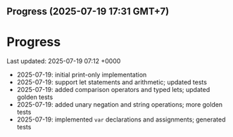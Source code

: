 ## Progress (2025-07-19 17:31 GMT+7)

# Progress

Last updated: 2025-07-19 07:12 +0000

- 2025-07-19: initial print-only implementation
- 2025-07-19: support let statements and arithmetic; updated tests
- 2025-07-19: added comparison operators and typed lets; updated golden tests
- 2025-07-19: added unary negation and string operations; more golden tests
- 2025-07-19: implemented `var` declarations and assignments; generated tests
